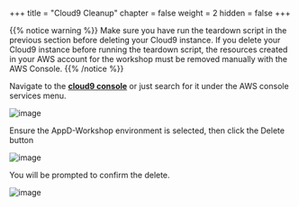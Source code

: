 +++
title = "Cloud9 Cleanup"
chapter = false
weight = 2
hidden = false
+++

{{% notice warning %}}
Make sure you have run the teardown script in the previous section before deleting your Cloud9 instance.  If you delete your Cloud9 instance before running the teardown script, the resources created in your AWS account for the workshop must be removed manually with the AWS Console.
{{% /notice %}}

<span style="color: #4e3eb1;"><i class='fas fa-circle fa-sm'></i></span>  Navigate to the <a href="https://console.aws.amazon.com/cloud9/home" target="_blank">**cloud9 console**</a> or just search for it under the AWS console services menu.

![image](/images/wrapup/cloud9_00.png)




<span style="color: #4e3eb1;"><i class='fas fa-circle fa-sm'></i></span>  Ensure the AppD-Workshop environment is selected, then click the Delete button

![image](/images/wrapup/cloud9_01.png)



<span style="color: #4e3eb1;"><i class='fas fa-circle fa-sm'></i></span>   You will be prompted to confirm the delete.

![image](/images/wrapup/cloud9_02.png)



